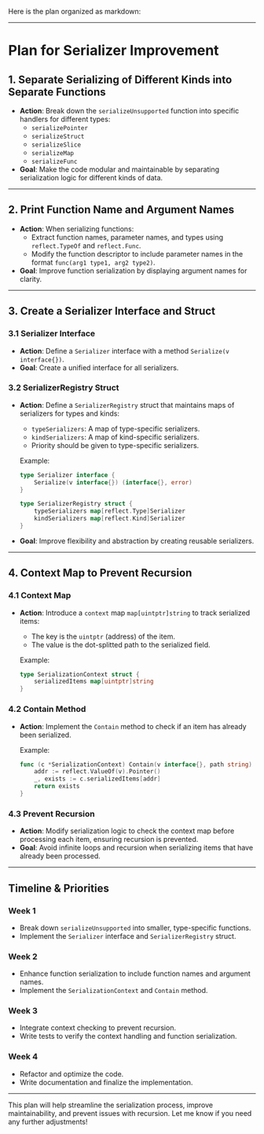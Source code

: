 Here is the plan organized as markdown:

---

# **Plan for Serializer Improvement**

## **1. Separate Serializing of Different Kinds into Separate Functions**
- **Action**: Break down the `serializeUnsupported` function into specific handlers for different types:
  - `serializePointer`
  - `serializeStruct`
  - `serializeSlice`
  - `serializeMap`
  - `serializeFunc`
- **Goal**: Make the code modular and maintainable by separating serialization logic for different kinds of data.

---

## **2. Print Function Name and Argument Names**
- **Action**: When serializing functions:
  - Extract function names, parameter names, and types using `reflect.TypeOf` and `reflect.Func`.
  - Modify the function descriptor to include parameter names in the format `func(arg1 type1, arg2 type2)`.
- **Goal**: Improve function serialization by displaying argument names for clarity.

---

## **3. Create a Serializer Interface and Struct**

### **3.1 Serializer Interface**
- **Action**: Define a `Serializer` interface with a method `Serialize(v interface{})`.
- **Goal**: Create a unified interface for all serializers.

### **3.2 SerializerRegistry Struct**
- **Action**: Define a `SerializerRegistry` struct that maintains maps of serializers for types and kinds:
  - `typeSerializers`: A map of type-specific serializers.
  - `kindSerializers`: A map of kind-specific serializers.
  - Priority should be given to type-specific serializers.
  
  Example:
  ```go
  type Serializer interface {
      Serialize(v interface{}) (interface{}, error)
  }

  type SerializerRegistry struct {
      typeSerializers map[reflect.Type]Serializer
      kindSerializers map[reflect.Kind]Serializer
  }
  ```
- **Goal**: Improve flexibility and abstraction by creating reusable serializers.

---

## **4. Context Map to Prevent Recursion**

### **4.1 Context Map**
- **Action**: Introduce a `context` map `map[uintptr]string` to track serialized items:
  - The key is the `uintptr` (address) of the item.
  - The value is the dot-splitted path to the serialized field.
  
  Example:
  ```go
  type SerializationContext struct {
      serializedItems map[uintptr]string
  }
  ```

### **4.2 Contain Method**
- **Action**: Implement the `Contain` method to check if an item has already been serialized.
  
  Example:
  ```go
  func (c *SerializationContext) Contain(v interface{}, path string) bool {
      addr := reflect.ValueOf(v).Pointer()
      _, exists := c.serializedItems[addr]
      return exists
  }
  ```
  
### **4.3 Prevent Recursion**
- **Action**: Modify serialization logic to check the context map before processing each item, ensuring recursion is prevented.
- **Goal**: Avoid infinite loops and recursion when serializing items that have already been processed.

---

## **Timeline & Priorities**

### **Week 1**
- Break down `serializeUnsupported` into smaller, type-specific functions.
- Implement the `Serializer` interface and `SerializerRegistry` struct.

### **Week 2**
- Enhance function serialization to include function names and argument names.
- Implement the `SerializationContext` and `Contain` method.

### **Week 3**
- Integrate context checking to prevent recursion.
- Write tests to verify the context handling and function serialization.

### **Week 4**
- Refactor and optimize the code.
- Write documentation and finalize the implementation.

---

This plan will help streamline the serialization process, improve maintainability, and prevent issues with recursion. Let me know if you need any further adjustments!